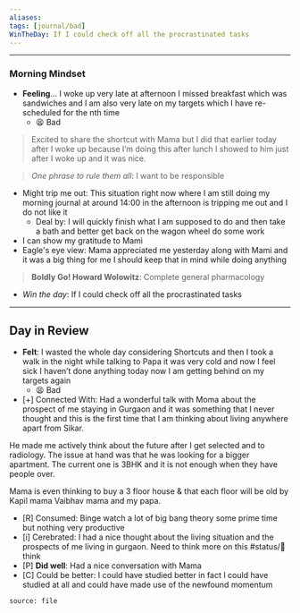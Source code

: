 ```yaml
---
aliases:
tags: [journal/bad]
WinTheDay: If I could check off all the procrastinated tasks
---
```


---
### Morning Mindset

- **Feeling**… I woke up very late at afternoon I missed breakfast which was sandwiches and I am also very late on my targets which I have re-scheduled for the nth time
	- 😫 Bad

> Excited to share the shortcut with Mama but I did that earlier today after I woke up because I’m doing this after lunch 
> I showed to him just after I woke up and it was nice.

> *One phrase to rule them all*: I want to be responsible 

- Might trip me out: This situation right now where I am still doing my morning journal at around 14:00 in the afternoon is tripping me out and I do not like it
	-  Deal by: I will quickly finish what I am supposed to do and then take a bath and better get back on the wagon wheel do some work
- I can show my gratitude to Mami
- Eagle's eye view: Mama appreciated me yesterday along with Mami and it was a big thing for me I should keep that in mind while doing anything

> **Boldly Go! Howard Wolowitz**: Complete general pharmacology

- *Win the day*: If I could check off all the procrastinated tasks


---

## Day in Review

- **Felt**: I wasted the whole day considering Shortcuts and then I took a walk in the night while talking to Papa it was very cold and now I feel sick I haven’t done anything today now I am getting behind on my targets again
	- 😫 Bad
- [+] Connected With: Had a wonderful talk with Moma about the prospect of me staying in Gurgaon and it was something that I never thought and this is the first time that I am thinking about living anywhere apart from Sikar.

He made me actively think about the future after I get selected and to radiology.
The issue at hand was that he was looking for a bigger apartment. The current one is 3BHK and it is not enough when they have people over.

Mama is even thinking to buy a 3 floor house & that each floor will be old by Kapil mama Vaibhav mama and my papa. 
- [R] Consumed: Binge watch a lot of big bang theory some prime time but nothing very productive
- [i] Cerebrated: I had a nice thought about the living situation and the prospects of me living in gurgaon.
Need to think more on this #status/💭think
- [P] **Did well**: Had a nice conversation with Mama
- [C] Could be better: I could have studied better in fact I could have studied at all and could have made use of the newfound momentum


```tagcloud
source: file
```
